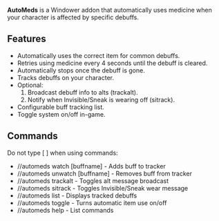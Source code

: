 **AutoMeds** is a Windower addon that automatically uses medicine when your character is affected by specific debuffs.

## Features

- Automatically uses the correct item for common debuffs.
- Retries using medicine every 4 seconds until the debuff is cleared.
- Automatically stops once the debuff is gone.
- Tracks debuffs on your character.
- Optional:
	1. Broadcast debuff info to alts (trackalt).
	2. Notify when Invisible/Sneak is wearing off (sitrack).
- Configurable buff tracking list.
- Toggle system on/off in-game.

## Commands

Do not type [ ] when using commands:

- //automeds watch [buffname] - Adds buff to tracker
- //automeds unwatch [buffname] - Removes buff from tracker
- //automeds trackalt - Toggles alt message broadcast
- //automeds sitrack - Toggles Invisible/Sneak wear message
- //automeds list - Displays tracked debuffs
- //automeds toggle - Turns automatic item use on/off
- //automeds help - List commands
